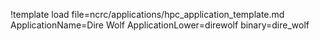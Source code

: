 !template load file=ncrc/applications/hpc_application_template.md ApplicationName=Dire Wolf ApplicationLower=direwolf binary=dire_wolf
